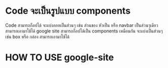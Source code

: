 # Code จะเป็นรูปแบบ components 
Code สามารถก็อปได้ จะแบ่งออกเป็นส่วนๆ เช่น ส่วนของ หัวเป็น หรือ navbar เป็นส่วนๆเดียว สามารถเอามาใช้ได้
google site สามารถก็อปได้เป็น components เหมือนกัน จะแบ่งเป็นส่วนๆ เช่น box หรือ กล่อง สามารถเอามาใช้ได้


# HOW TO USE google-site
